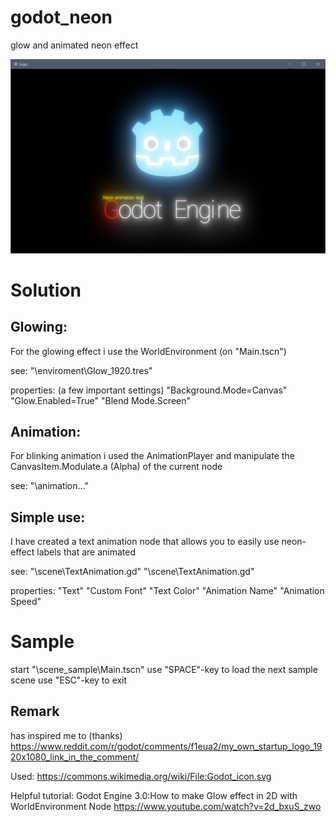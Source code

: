 # godot_neon
glow and animated neon effect

![Title](https://github.com/JDHunterZ/godot_neon/blob/master/_media/20200217_screen.png?raw=true "Title")


# Solution

## Glowing:
For the glowing effect i use the WorldEnvironment (on "Main.tscn")

see:
 "\enviroment\Glow_1920.tres"
 
properties: (a few important settings)
 "Background.Mode=Canvas"
 "Glow.Enabled=True"
 "Blend Mode.Screen"


## Animation:
For blinking animation i used the AnimationPlayer and manipulate the CanvasItem.Modulate.a (Alpha) of the current node

see:
 "\animation\..."


## Simple use:
I have created a text animation node that allows you to easily use neon-effect labels that are animated

see:
 "\scene\TextAnimation.gd"
 "\scene\TextAnimation.gd"

properties:
 "Text"
 "Custom Font"
 "Text Color" 
 "Animation Name"
 "Animation Speed"

# Sample
start "\scene_sample\Main.tscn"
use "SPACE"-key to load the next sample scene
use "ESC"-key to exit


## Remark

has inspired me to (thanks)
https://www.reddit.com/r/godot/comments/f1eua2/my_own_startup_logo_1920x1080_link_in_the_comment/

Used:
https://commons.wikimedia.org/wiki/File:Godot_icon.svg

Helpful tutorial:
Godot Engine 3.0:How to make Glow effect in 2D with WorldEnvironment Node
https://www.youtube.com/watch?v=2d_bxuS_zwo

